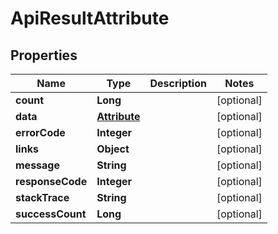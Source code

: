 
# ApiResultAttribute

## Properties
Name | Type | Description | Notes
------------ | ------------- | ------------- | -------------
**count** | **Long** |  |  [optional]
**data** | [**Attribute**](Attribute.md) |  |  [optional]
**errorCode** | **Integer** |  |  [optional]
**links** | **Object** |  |  [optional]
**message** | **String** |  |  [optional]
**responseCode** | **Integer** |  |  [optional]
**stackTrace** | **String** |  |  [optional]
**successCount** | **Long** |  |  [optional]



